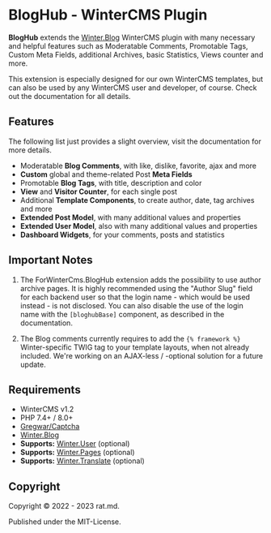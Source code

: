 BlogHub - WinterCMS Plugin
==========================

**BlogHub** extends the [Winter.Blog](https://github.com/wintercms/wn-blog-plugin) WinterCMS plugin 
with many necessary and helpful features such as Moderatable Comments, Promotable Tags, Custom Meta 
Fields, additional Archives, basic Statistics, Views counter and more.

This extension is especially designed for our own WinterCMS templates, but can also be used by any 
WinterCMS user and developer, of course. Check out the documentation for all details.


Features
--------
The following list just provides a slight overview, visit the documentation for more details.

- Moderatable **Blog Comments**, with like, dislike, favorite, ajax and more
- **Custom** global and theme-related Post **Meta Fields**
- Promotable **Blog Tags**, with title, description and color
- **View** and **Visitor Counter**, for each single post
- Additional **Template Components**, to create author, date, tag archives and more
- **Extended Post Model**, with many additional values and properties
- **Extended User Model**, also with many additional values and properties
- **Dashboard Widgets**, for your comments, posts and statistics


Important Notes
---------------
1. The ForWinterCms.BlogHub extension adds the possibility to use author archive pages. It is highly 
recommended using the "Author Slug" field for each backend user so that the login name - which would 
be used instead - is not disclosed. You can also disable the use of the login name with the 
`[bloghubBase]` component, as described in the documentation.

2. The Blog comments currently requires to add the `{% framework %}` Winter-specific TWIG tag to 
your template layouts, when not already included. We're working on an AJAX-less / -optional 
solution for a future update.


Requirements
-------------
- WinterCMS v1.2
- PHP 7.4+ / 8.0+
- [Gregwar/Captcha](https://github.com/Gregwar/Captcha)
- [Winter.Blog](https://github.com/wintercms/wn-blog-plugin)
- **Supports:** [Winter.User](https://github.com/wintercms/wn-user-plugin) (optional)
- **Supports:** [Winter.Pages](https://github.com/wintercms/wn-pages-plugin) (optional)
- **Supports:** [Winter.Translate](https://github.com/wintercms/wn-translate-plugin) (optional)


Copyright
---------
Copyright © 2022 - 2023 rat.md.

Published under the MIT-License.
